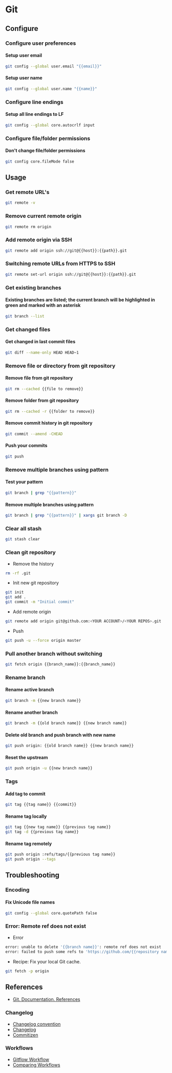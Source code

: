 # Git

## Configure

### Configure user preferences

#### Setup user email

```bash
git config --global user.email "{{email}}"
```

#### Setup user name

```bash
git config --global user.name "{{name}}"
```

### Configure line endings

#### Setup all line endings to LF

```bash
git config --global core.autocrlf input
```

### Configure file/folder permissions

#### Don't change file/folder permissions

```bash
git config core.fileMode false
```

## Usage

### Get remote URL's

```bash
git remote -v
```

### Remove current remote origin

```bash
git remote rm origin
```

### Add remote origin via SSH

```bash
git remote add origin ssh://git@{{host}}:{{path}}.git
```

### Switching remote URLs from HTTPS to SSH

```bash
git remote set-url origin ssh://git@{{host}}:{{path}}.git
```

### Get existing branches

#### Existing branches are listed; the current branch will be highlighted in green and marked with an asterisk

```bash
git branch --list
```

### Get changed files

#### Get changed in last commit files

```bash
git diff --name-only HEAD HEAD~1
```

### Remove file or directory from git repository

#### Remove file from git repository

```bash
git rm --cached {{file to remove}}
```

#### Remove folder from git repository

```bash
git rm --cached -r {{folder to remove}}
```

#### Remove commit history in git repository

```bash
git commit --amend -CHEAD
```

#### Push your commits

```bash
git push
```

### Remove multiple branches using pattern

#### Test your pattern

```bash
git branch | grep "{{pattern}}"
```

#### Remove multiple branches using pattern

```bash
git branch | grep "{{pattern}}" | xargs git branch -D
```

### Clear all stash

```bash
git stash clear
```

### Clean git repository

- Remove the history

```bash
rm -rf .git
```

- Init new git repository

```bash
git init
git add .
git commit -m "Initial commit"
```

- Add remote origin

```bash
git remote add origin git@github.com:<YOUR ACCOUNT>/<YOUR REPOS>.git
```

- Push

```bash
git push -u --force origin master
```

### Pull another branch without switching

```bash
git fetch origin {{branch_name}}:{{branch_name}}
```

### Rename branch

#### Rename active branch

```bash
git branch -m {{new branch name}}
```

#### Rename another branch

```bash
git branch -m {{old branch name}} {{new branch name}}
```

#### Delete old branch and push branch with new name

```bash
git push origin: {{old branch name}} {{new branch name}}
```

#### Reset the upstream

```bash
git push origin -u {{new branch name}}
```

### Tags

#### Add tag to commit

```bash
git tag {{tag name}} {{commit}}
```

#### Rename tag locally

```bash
git tag {{new tag name}} {{previous tag name}}
git tag -d {{previous tag name}}
```

#### Rename tag remotely

```bash
git push origin :refs/tags/{{previous tag name}}
git push origin --tags
```

## Troubleshooting

### Encoding

#### Fix Unicode file names

```bash
git config --global core.quotePath false
```

### Error: Remote ref does not exist

- Error

```bash
error: unable to delete '{{branch name}}': remote ref does not exist
error: failed to push some refs to 'https://github.com/{{repository name}}.git'
```

- Recipe: Fix your local Git cache.

```bash
git fetch -p origin
```

## References

- [Git. Documentation. References](https://git-scm.com/docs)

### Changelog

- [Changelog convention](https://keepachangelog.com/en/1.0.0/)
- [Changelog](https://www.npmjs.com/package/changelog)
- [Commitizen](https://www.npmjs.com/package/commitizen)

### Workflows

- [Gitflow Workflow](https://www.atlassian.com/git/tutorials/comparing-workflows/gitflow-workflow)
- [Comparing Workflows](https://www.atlassian.com/git/tutorials/comparing-workflows)
